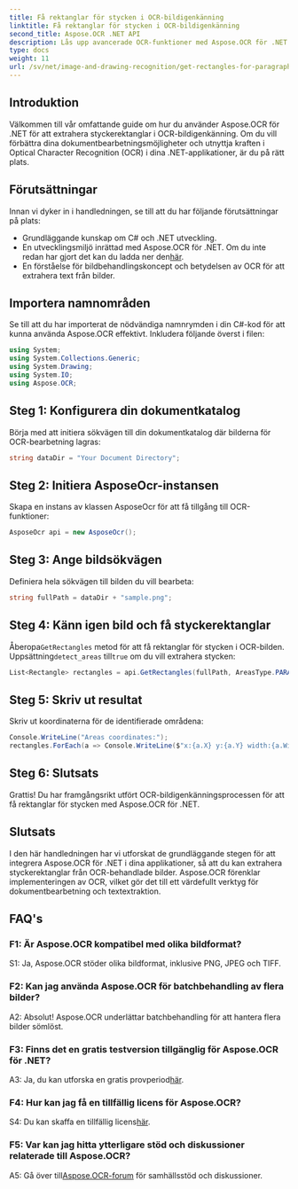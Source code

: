 ```yaml
---
title: Få rektanglar för stycken i OCR-bildigenkänning
linktitle: Få rektanglar för stycken i OCR-bildigenkänning
second_title: Aspose.OCR .NET API
description: Lås upp avancerade OCR-funktioner med Aspose.OCR för .NET. Extrahera styckerektanglar utan ansträngning.
type: docs
weight: 11
url: /sv/net/image-and-drawing-recognition/get-rectangles-for-paragraphs/
---
```

## Introduktion

Välkommen till vår omfattande guide om hur du använder Aspose.OCR för .NET för att extrahera styckerektanglar i OCR-bildigenkänning. Om du vill förbättra dina dokumentbearbetningsmöjligheter och utnyttja kraften i Optical Character Recognition (OCR) i dina .NET-applikationer, är du på rätt plats.

## Förutsättningar

Innan vi dyker in i handledningen, se till att du har följande förutsättningar på plats:

- Grundläggande kunskap om C# och .NET utveckling.
-  En utvecklingsmiljö inrättad med Aspose.OCR för .NET. Om du inte redan har gjort det kan du ladda ner den[här](https://releases.aspose.com/ocr/net/).
- En förståelse för bildbehandlingskoncept och betydelsen av OCR för att extrahera text från bilder.

## Importera namnområden

Se till att du har importerat de nödvändiga namnrymden i din C#-kod för att kunna använda Aspose.OCR effektivt. Inkludera följande överst i filen:

```csharp
using System;
using System.Collections.Generic;
using System.Drawing;
using System.IO;
using Aspose.OCR;
```

## Steg 1: Konfigurera din dokumentkatalog

Börja med att initiera sökvägen till din dokumentkatalog där bilderna för OCR-bearbetning lagras:

```csharp
string dataDir = "Your Document Directory";
```

## Steg 2: Initiera AsposeOcr-instansen

Skapa en instans av klassen AsposeOcr för att få tillgång till OCR-funktioner:

```csharp
AsposeOcr api = new AsposeOcr();
```

## Steg 3: Ange bildsökvägen

Definiera hela sökvägen till bilden du vill bearbeta:

```csharp
string fullPath = dataDir + "sample.png";
```

## Steg 4: Känn igen bild och få styckerektanglar

 Åberopa`GetRectangles` metod för att få rektanglar för stycken i OCR-bilden. Uppsättning`detect_areas` till`true` om du vill extrahera stycken:

```csharp
List<Rectangle> rectangles = api.GetRectangles(fullPath, AreasType.PARAGRAPHS, true);
```

## Steg 5: Skriv ut resultat

Skriv ut koordinaterna för de identifierade områdena:

```csharp
Console.WriteLine("Areas coordinates:");
rectangles.ForEach(a => Console.WriteLine($"x:{a.X} y:{a.Y} width:{a.Width} height:{a.Height}"));
```

## Steg 6: Slutsats

Grattis! Du har framgångsrikt utfört OCR-bildigenkänningsprocessen för att få rektanglar för stycken med Aspose.OCR för .NET.

## Slutsats

I den här handledningen har vi utforskat de grundläggande stegen för att integrera Aspose.OCR för .NET i dina applikationer, så att du kan extrahera styckerektanglar från OCR-behandlade bilder. Aspose.OCR förenklar implementeringen av OCR, vilket gör det till ett värdefullt verktyg för dokumentbearbetning och textextraktion.

## FAQ's

### F1: Är Aspose.OCR kompatibel med olika bildformat?

S1: Ja, Aspose.OCR stöder olika bildformat, inklusive PNG, JPEG och TIFF.

### F2: Kan jag använda Aspose.OCR för batchbehandling av flera bilder?

A2: Absolut! Aspose.OCR underlättar batchbehandling för att hantera flera bilder sömlöst.

### F3: Finns det en gratis testversion tillgänglig för Aspose.OCR för .NET?

 A3: Ja, du kan utforska en gratis provperiod[här](https://releases.aspose.com/).

### F4: Hur kan jag få en tillfällig licens för Aspose.OCR?

 S4: Du kan skaffa en tillfällig licens[här](https://purchase.aspose.com/temporary-license/).

### F5: Var kan jag hitta ytterligare stöd och diskussioner relaterade till Aspose.OCR?

 A5: Gå över till[Aspose.OCR-forum](https://forum.aspose.com/c/ocr/16) för samhällsstöd och diskussioner.